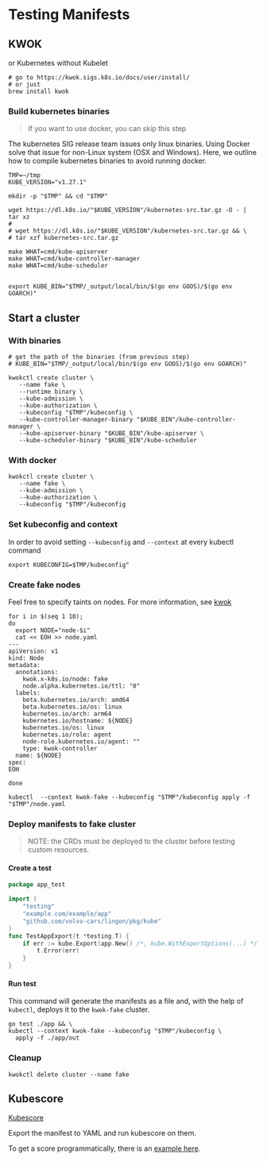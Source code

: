 # Testing Manifests

## KWOK

or Kubernetes without Kubelet

```shell
# go to https://kwok.sigs.k8s.io/docs/user/install/
# or just 
brew install kwok

```

### Build kubernetes binaries

> If you want to use docker, you can skip this step

The kubernetes SIG release team issues only linux binaries.
Using Docker solve that issue for non-Linux system (OSX and Windows).
Here, we outline how to compile kubernetes binaries to avoid running docker.

```shell
TMP=~/tmp
KUBE_VERSION="v1.27.1"

mkdir -p "$TMP" && cd "$TMP"

wget https://dl.k8s.io/"$KUBE_VERSION"/kubernetes-src.tar.gz -O - | tar xz
#
# wget https://dl.k8s.io/"$KUBE_VERSION"/kubernetes-src.tar.gz && \
# tar xzf kubernetes-src.tar.gz

make WHAT=cmd/kube-apiserver
make WHAT=cmd/kube-controller-manager
make WHAT=cmd/kube-scheduler


export KUBE_BIN="$TMP/_output/local/bin/$(go env GOOS)/$(go env GOARCH)"
```

## Start a cluster

### With binaries

```shell
# get the path of the binaries (from previous step)
# KUBE_BIN="$TMP/_output/local/bin/$(go env GOOS)/$(go env GOARCH)"
  
kwokctl create cluster \
   --name fake \
   --runtime binary \
   --kube-admission \
   --kube-authorization \
   --kubeconfig "$TMP"/kubeconfig \
   --kube-controller-manager-binary "$KUBE_BIN"/kube-controller-manager \
   --kube-apiserver-binary "$KUBE_BIN"/kube-apiserver \
   --kube-scheduler-binary "$KUBE_BIN"/kube-scheduler

```

### With docker

```shell
kwokctl create cluster \
   --name fake \
   --kube-admission \
   --kube-authorization \
   --kubeconfig "$TMP"/kubeconfig
```

### Set kubeconfig and context

In order to avoid setting `--kubeconfig` and `--context` at every kubectl command

```shell
export KUBECONFIG=$TMP/kubeconfig"
```

### Create fake nodes

Feel free to specify taints on nodes.
For more information, see [kwok](https://github.com/kubernetes-sigs/kwok/blob/main/test/kwok/fake-node.yaml)

```shell
for i in $(seq 1 10);
do
  export NODE="node-$i"
  cat << EOH >> node.yaml
---
apiVersion: v1
kind: Node
metadata:
  annotations:
    kwok.x-k8s.io/node: fake
    node.alpha.kubernetes.io/ttl: "0"
  labels:
    beta.kubernetes.io/arch: amd64
    beta.kubernetes.io/os: linux
    kubernetes.io/arch: arm64
    kubernetes.io/hostname: ${NODE}
    kubernetes.io/os: linux
    kubernetes.io/role: agent
    node-role.kubernetes.io/agent: ""
    type: kwok-controller
  name: ${NODE}
spec:
EOH

done

kubectl  --context kwok-fake --kubeconfig "$TMP"/kubeconfig apply -f "$TMP"/node.yaml
```

### Deploy manifests to fake cluster

> NOTE: the CRDs must be deployed to the cluster before testing custom resources.

#### Create a test

```go
package app_test

import (
    "testing"
    "example.com/example/app"
    "github.com/volvo-cars/lingon/pkg/kube"
)
func TestAppExport(t *testing.T) {
    if err := kube.Export(app.New() /*, kube.WithExportOptions(...) */); err != nil {
        t.Error(err)
    }
}
```

#### Run test

This command will generate the manifests as a file and, with the help of `kubectl`,
deploys it to the `kwok-fake` cluster.

```shell
go test ./app && \
kubectl --context kwok-fake --kubeconfig "$TMP"/kubeconfig \
  apply -f ./app/out
```

### Cleanup

```shell
kwokctl delete cluster --name fake
```

## Kubescore

[Kubescore](https://github.com/zegl/kube-score)

Export the manifest to YAML and run kubescore on them.

To get a score programmatically, there is an [example here](../../pkg/testutil/example_score_test.go).
